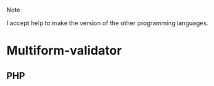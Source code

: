 > [!NOTE]
> I accept help to make the version of the other programming languages.

# Multiform-validator

## PHP